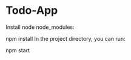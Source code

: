 # Todo-App
Install node node_modules:

npm install In the project directory, you can run:

npm start
